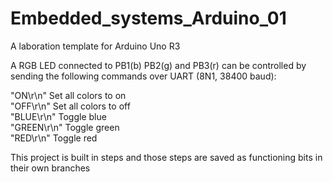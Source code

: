 # Embedded_systems_Arduino_01
A laboration template for Arduino Uno R3

A RGB LED connected to PB1(b) PB2(g) and PB3(r) can be controlled by sending the following commands over UART (8N1, 38400 baud):

"ON\r\n" Set all colors to on <br>
"OFF\r\n" Set all colors to off <br>
"BLUE\r\n" Toggle blue <br>
"GREEN\r\n" Toggle green <br>
"RED\r\n" Toggle red <br>

This project is built in steps and those steps are saved as functioning bits in their own branches